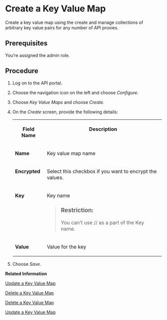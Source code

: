 <!-- loio90d8d4186c28475b9fec2f4cf2f45113 -->

# Create a Key Value Map

Create a key value map using the create and manage collections of arbitrary key value pairs for any number of API proxies.



<a name="loio90d8d4186c28475b9fec2f4cf2f45113__prereq_lnm_hdg_mfb"/>

## Prerequisites

You’re assigned the admin role.



## Procedure

1.  Log on to the API portal.

2.  Choose the navigation icon on the left and choose *Configure*.

3.  Choose *Key Value Maps* and choose *Create*.

4.  On the *Create* screen, provide the following details:


    <table>
    <tr>
    <th valign="top">

    Field Name
    
    </th>
    <th valign="top">

    Description
    
    </th>
    </tr>
    <tr>
    <td valign="top">
    
    **Name**
    
    </td>
    <td valign="top">
    
    Key value map name
    
    </td>
    </tr>
    <tr>
    <td valign="top">
    
    **Encrypted**
    
    </td>
    <td valign="top">
    
    Select this checkbox if you want to encrypt the values.
    
    </td>
    </tr>
    <tr>
    <td valign="top">
    
    **Key**
    
    </td>
    <td valign="top">
    
    Key name

    > ### Restriction:  
    > You can’t use // as a part of the Key name.


    
    </td>
    </tr>
    <tr>
    <td valign="top">
    
    **Value**
    
    </td>
    <td valign="top">
    
    Value for the key
    
    </td>
    </tr>
    </table>
    
5.  Choose *Save*.


**Related Information**  


[Update a Key Value Map](update-a-key-value-map-4961431.md "Update a key value map.")

[Delete a Key Value Map](delete-a-key-value-map-24fbb01.md "Delete a key value map which is not in use.")

[Delete a Key Value Map](delete-a-key-value-map-24fbb01.md "Delete a key value map which is not in use.")

[Update a Key Value Map](update-a-key-value-map-4961431.md "Update a key value map.")

